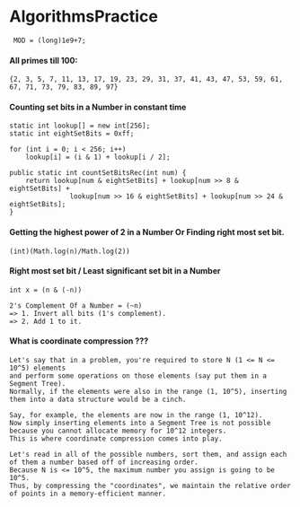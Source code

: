 # AlgorithmsPractice

``` MOD = (long)1e9+7;```


#### All primes till 100:
```{2, 3, 5, 7, 11, 13, 17, 19, 23, 29, 31, 37, 41, 43, 47, 53, 59, 61, 67, 71, 73, 79, 83, 89, 97}```

#### Counting set bits in a Number  in constant time

```
static int lookup[] = new int[256];
static int eightSetBits = 0xff;

for (int i = 0; i < 256; i++)
	lookup[i] = (i & 1) + lookup[i / 2];
   
public static int countSetBitsRec(int num) {
	return lookup[num & eightSetBits] + lookup[num >> 8 & eightSetBits] + 
               lookup[num >> 16 & eightSetBits] + lookup[num >> 24 & eightSetBits];
}   
 ```
 
 #### Getting the highest power of 2 in a Number Or Finding right most set bit.
 ```
 (int)(Math.log(n)/Math.log(2))
 ```
 
 #### Right most set bit / Least significant set bit in a Number
 ```
 int x = (n & (-n))

 2's Complement Of a Number = (~n)
=> 1. Invert all bits (1's complement). 
 => 2. Add 1 to it. 
 ```

#### What is coordinate compression ???
 ```
Let's say that in a problem, you're required to store N (1 <= N <= 10^5) elements 
and perform some operations on those elements (say put them in a Segment Tree). 
Normally, if the elements were also in the range (1, 10^5), inserting them into a data structure would be a cinch.

Say, for example, the elements are now in the range (1, 10^12). 
Now simply inserting elements into a Segment Tree is not possible because you cannot allocate memory for 10^12 integers.
This is where coordinate compression comes into play.

Let's read in all of the possible numbers, sort them, and assign each of them a number based off of increasing order.
Because N is <= 10^5, the maximum number you assign is going to be 10^5. 
Thus, by compressing the "coordinates", we maintain the relative order of points in a memory-efficient manner.
```
 
 
